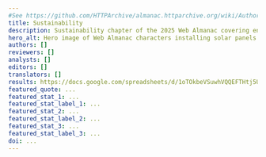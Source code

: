 ```yaml
---
#See https://github.com/HTTPArchive/almanac.httparchive.org/wiki/Authors'-Guide#metadata-to-add-at-the-top-of-your-chapters
title: Sustainability
description: Sustainability chapter of the 2025 Web Almanac covering environmental impacts of web pages, where they come from and how to reduce them.
hero_alt: Hero image of Web Almanac characters installing solar panels on top of a web page.
authors: []
reviewers: []
analysts: []
editors: []
translators: []
results: https://docs.google.com/spreadsheets/d/1oTOkbeVSuwhVQQEFTHtj5UF6bImIUc_Iey84qZ7m9pY/edit
featured_quote: ...
featured_stat_1: ...
featured_stat_label_1: ...
featured_stat_2: ...
featured_stat_label_2: ...
featured_stat_3: ...
featured_stat_label_3: ...
doi: ...
---
```

